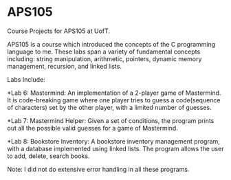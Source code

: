 # APS105
Course Projects for APS105 at UofT. 

APS105 is a course which introduced the concepts of the C programming language to me. 
These labs span a variety of fundamental concepts including: string manipulation, arithmetic, pointers, dynamic memory management, 
recursion, and linked lists.

Labs Include:

*Lab 6: Mastermind:
An implementation of a 2-player game of Mastermind. It is code-breaking game where one player tries to guess a code(sequence of characters) set by the other player, with a limited number of guesses.

*Lab 7: Mastermind Helper:
Given a set of conditions, the program prints out all the possible valid guesses for a game of Mastermind.

*Lab 8: Bookstore Inventory:
A bookstore inventory management program, with a database implemented using linked lists. The program allows the user to add, delete, search books.

Note: I did not do extensive error handling in all these programs. 
